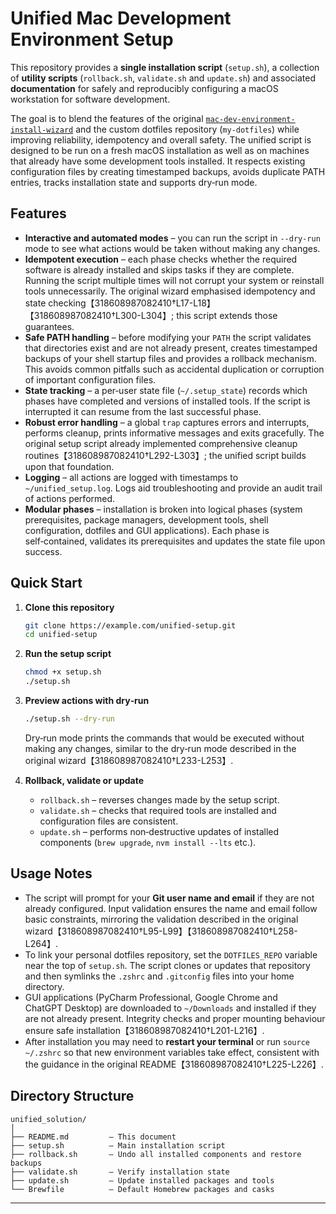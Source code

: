 # Unified Mac Development Environment Setup

This repository provides a **single installation script** (``setup.sh``), a
collection of **utility scripts** (`rollback.sh`, `validate.sh` and
`update.sh`) and associated **documentation** for safely and
reproducibly configuring a macOS workstation for software development.

The goal is to blend the features of the original
[`mac-dev-environment-install-wizard`][wizard] and the custom dotfiles
repository (`my‑dotfiles`) while improving reliability, idempotency and
overall safety.  The unified script is designed to be run on a fresh
macOS installation as well as on machines that already have some
development tools installed.  It respects existing configuration files by
creating timestamped backups, avoids duplicate PATH entries, tracks
installation state and supports dry‑run mode.

## Features

* **Interactive and automated modes** – you can run the script in
  ``--dry‑run`` mode to see what actions would be taken without making
  any changes.
* **Idempotent execution** – each phase checks whether the required
  software is already installed and skips tasks if they are complete.
  Running the script multiple times will not corrupt your system or
  reinstall tools unnecessarily.  The original wizard emphasised
  idempotency and state checking【318608987082410†L17-L18】【318608987082410†L300-L304】;
  this script extends those guarantees.
* **Safe PATH handling** – before modifying your ``PATH`` the script
  validates that directories exist and are not already present,
  creates timestamped backups of your shell startup files and provides a
  rollback mechanism.  This avoids common pitfalls such as accidental
  duplication or corruption of important configuration files.
* **State tracking** – a per‑user state file (``~/.setup_state``)
  records which phases have completed and versions of installed tools.
  If the script is interrupted it can resume from the last successful
  phase.
* **Robust error handling** – a global ``trap`` captures errors and
  interrupts, performs cleanup, prints informative messages and exits
  gracefully.  The original setup script already implemented
  comprehensive cleanup routines【318608987082410†L292-L303】; the unified
  script builds upon that foundation.
* **Logging** – all actions are logged with timestamps to
  ``~/unified_setup.log``.  Logs aid troubleshooting and provide an
  audit trail of actions performed.
* **Modular phases** – installation is broken into logical phases
  (system prerequisites, package managers, development tools, shell
  configuration, dotfiles and GUI applications).  Each phase is
  self‑contained, validates its prerequisites and updates the state file
  upon success.

## Quick Start

1. **Clone this repository**

   ```bash
   git clone https://example.com/unified-setup.git
   cd unified-setup
   ```

2. **Run the setup script**

   ```bash
   chmod +x setup.sh
   ./setup.sh
   ```

3. **Preview actions with dry‑run**

   ```bash
   ./setup.sh --dry-run
   ```

   Dry‑run mode prints the commands that would be executed without
   making any changes, similar to the dry‑run mode described in the
   original wizard【318608987082410†L233-L253】.

4. **Rollback, validate or update**

   * ``rollback.sh`` – reverses changes made by the setup script.
   * ``validate.sh`` – checks that required tools are installed and
     configuration files are consistent.
   * ``update.sh`` – performs non‑destructive updates of installed
     components (``brew upgrade``, ``nvm install --lts`` etc.).

## Usage Notes

* The script will prompt for your **Git user name and email** if they
  are not already configured.  Input validation ensures the name and
  email follow basic constraints, mirroring the validation described in
  the original wizard【318608987082410†L95-L99】【318608987082410†L258-L264】.
* To link your personal dotfiles repository, set the ``DOTFILES_REPO``
  variable near the top of ``setup.sh``.  The script clones or
  updates that repository and then symlinks the ``.zshrc`` and
  ``.gitconfig`` files into your home directory.
* GUI applications (PyCharm Professional, Google Chrome and
  ChatGPT Desktop) are downloaded to ``~/Downloads`` and installed if
  they are not already present.  Integrity checks and proper mounting
  behaviour ensure safe installation【318608987082410†L201-L216】.
* After installation you may need to **restart your terminal** or run
  ``source ~/.zshrc`` so that new environment variables take effect,
  consistent with the guidance in the original README【318608987082410†L225-L226】.

## Directory Structure

```
unified_solution/
│
├── README.md         – This document
├── setup.sh          – Main installation script
├── rollback.sh       – Undo all installed components and restore backups
├── validate.sh       – Verify installation state
├── update.sh         – Update installed packages and tools
└── Brewfile          – Default Homebrew packages and casks
```

---

[wizard]: https://github.com/mkernsNCR/mac-dev-environment-install-wizard